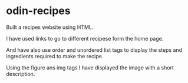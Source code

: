 # odin-recipes

Built a recipes website using HTML.

I have used links to go to different recipese form the home page. 

And have also use order and unordered list tags to display the steps and ingredients required to make the recipe.

Using the figure ans img tags I have displayed the image with a short description.
